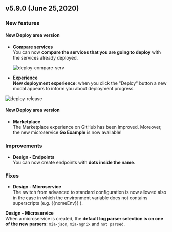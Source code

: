 ## v5.9.0 (June 25,2020)

### New features

#### New Deploy area version

* **Compare services**        
    You can now **compare the services that you are going to deploy** with the services already deployed.

    ![deploy-compare-serv](himg/deploy-compare-serv.png)

* **Experience**       
    **New deployment experience**: when you click the "Deploy" button a new modal appears to inform you about deployment progress.

![deploy-release](hmg/deploy-release.png)


#### New Deploy area version

* **Marketplace**      
    The Marketplace experience on GitHub has been improved. Moreover, the new microservice **Go Example** is now available!

### Improvements

* **Design - Endpoints**      
    You can now create endpoints with **dots inside the name**.


### Fixes

* **Design - Microservice**      
    The switch from advanced to standard configuration is now allowed also in the case in which the environment variable does not contains superscripts (e.g. {{nomeEnv}} ).

 **Design - Microservice**      
    When a microservice is created, the **default log parser selection is on one of the new parsers**: `mia-json`, `mia-ngnix` and `not parsed`.
